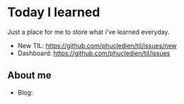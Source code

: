 # Today I learned

Just a place for me to store what i've learned everyday.

- New TIL: https://github.com/phucledien/til/issues/new
- Dashboard: https://github.com/phucledien/til/issues

## About me

- Blog: [](http://phucledien.github.io)
 
